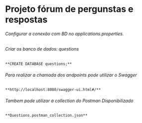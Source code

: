 # Projeto fórum de pergunstas e respostas

###### Configurar a conexão com BD no applications.properties.

###### Criar os banco de dados: questions
    **CREATE DATABASE questions;**

###### Para realizar a chamada dos andpoints pode utilizar o Swagger
    **http://localhost:8080/swagger-ui.html#/**

###### Tambem pode utilizar a collection do Postman Disponibilizado  
    **Questions.postman_collection.json**

